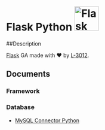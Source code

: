 <h1>Flask Python
  <a
    href="https://flask.palletsprojects.com/en/2.2.x/"
    target="blank"
  >
    <img
      src="https://flask.palletsprojects.com/en/2.2.x/_images/flask-logo.png"
      width="65"
      alt="Flask Logo"
    />
  </a>
</h1>
##Description

[Flask](https://github.com/pallets/flask/) GA made with ❤️ by [L-3012](https://github.com/lov3five).

## 

## Documents

### Framework
### Database
* [MySQL Connector Python](https://dev.mysql.com/doc/connector-python/en/connector-python-reference.html)
